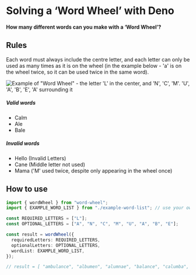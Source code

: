 # Solving a ‘Word Wheel’ with Deno

**How many different words can you make with a ‘Word Wheel’?**

## Rules

Each word must always include the centre letter, and each letter can only be
used as many times as it is on the wheel (in the example below - 'a' is on the
wheel twice, so it can be used twice in the same word).

![Example of "Word Wheel" - the letter 'L' in the center, and 'N', 'C', 'M'. 'U', 'A', 'B', 'E', 'A' surrounding it](https://user-images.githubusercontent.com/3811773/164109266-5f20da21-af02-450d-b8e8-77648703acec.png)

##### Valid words

- Calm
- Ale
- Bale

##### Invalid words

- Hello (Invalid Letters)
- Cane (Middle letter not used)
- Mama ('M' used twice, despite only appearing in the wheel once)

## How to use

```ts
import { wordWheel } from "word-wheel";
import { EXAMPLE_WORD_LIST } from "./example-word-list"; // use your own list of words

const REQUIRED_LETTERS = ["L"];
const OPTIONAL_LETTERS = ["A", "N", "C", "M", "U", "A", "B", "E"];

const result = wordWheel({
  requiredLetters: REQUIRED_LETTERS,
  optionalLetters: OPTIONAL_LETTERS,
  wordList: EXAMPLE_WORD_LIST,
});

// result = [ "ambulance", "albumen", "alumnae", "balance", "calumba", "canulae", ... ]
```
